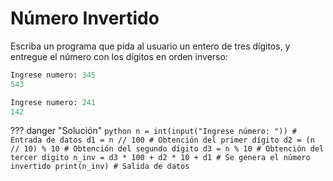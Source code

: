 # Número Invertido

Escriba un programa que pida al usuario un entero de tres dígitos, y entregue el número con los dígitos en orden inverso:

```python
Ingrese numero: 345
543
```

```python
Ingrese numero: 241
142
```

??? danger "Solución"
	```python
	n = int(input("Ingrese número: ")) # Entrada de datos
	d1 = n // 100 # Obtención del primer dígito
	d2 = (n // 10) % 10 # Obtención del segundo dígito
	d3 = n % 10 # Obtención del tercer dígito
	n_inv = d3 * 100 + d2 * 10 + d1 # Se genera el número invertido
	print(n_inv) # Salida de datos
	```
	